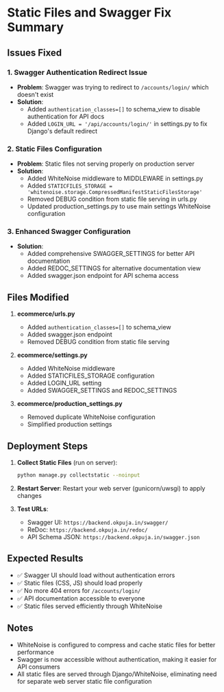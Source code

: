 # Static Files and Swagger Fix Summary

## Issues Fixed

### 1. Swagger Authentication Redirect Issue
- **Problem**: Swagger was trying to redirect to `/accounts/login/` which doesn't exist
- **Solution**: 
  - Added `authentication_classes=[]` to schema_view to disable authentication for API docs
  - Added `LOGIN_URL = '/api/accounts/login/'` in settings.py to fix Django's default redirect

### 2. Static Files Configuration
- **Problem**: Static files not serving properly on production server
- **Solution**:
  - Added WhiteNoise middleware to MIDDLEWARE in settings.py
  - Added `STATICFILES_STORAGE = 'whitenoise.storage.CompressedManifestStaticFilesStorage'`
  - Removed DEBUG condition from static file serving in urls.py
  - Updated production_settings.py to use main settings WhiteNoise configuration

### 3. Enhanced Swagger Configuration
- **Solution**:
  - Added comprehensive SWAGGER_SETTINGS for better API documentation
  - Added REDOC_SETTINGS for alternative documentation view
  - Added swagger.json endpoint for API schema access

## Files Modified

1. **ecommerce/urls.py**
   - Added `authentication_classes=[]` to schema_view
   - Added swagger.json endpoint
   - Removed DEBUG condition from static file serving

2. **ecommerce/settings.py**
   - Added WhiteNoise middleware
   - Added STATICFILES_STORAGE configuration
   - Added LOGIN_URL setting
   - Added SWAGGER_SETTINGS and REDOC_SETTINGS

3. **ecommerce/production_settings.py**
   - Removed duplicate WhiteNoise configuration
   - Simplified production settings

## Deployment Steps

1. **Collect Static Files** (run on server):
   ```bash
   python manage.py collectstatic --noinput
   ```

2. **Restart Server**: Restart your web server (gunicorn/uwsgi) to apply changes

3. **Test URLs**:
   - Swagger UI: `https://backend.okpuja.in/swagger/`
   - ReDoc: `https://backend.okpuja.in/redoc/`
   - API Schema JSON: `https://backend.okpuja.in/swagger.json`

## Expected Results

- ✅ Swagger UI should load without authentication errors
- ✅ Static files (CSS, JS) should load properly
- ✅ No more 404 errors for `/accounts/login/`
- ✅ API documentation accessible to everyone
- ✅ Static files served efficiently through WhiteNoise

## Notes

- WhiteNoise is configured to compress and cache static files for better performance
- Swagger is now accessible without authentication, making it easier for API consumers
- All static files are served through Django/WhiteNoise, eliminating need for separate web server static file configuration
